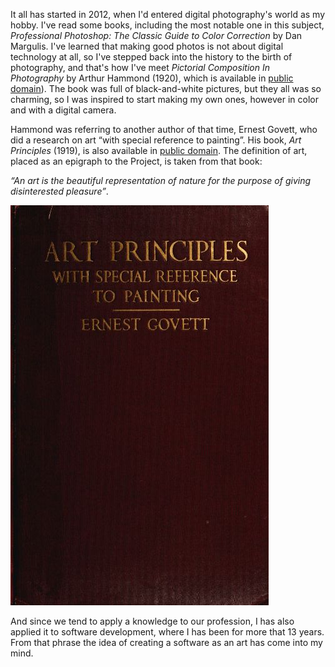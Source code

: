 It all has started in 2012, when I'd entered digital photography's world as my hobby. I've read some books, including the most notable one in this subject, _Professional Photoshop: The Classic Guide to Color Correction_ by Dan Margulis. I've learned that making good photos is not about digital technology at all, so I've stepped back into the history to the birth of photography, and that's how I've meet _Pictorial Composition In Photography_ by Arthur Hammond (1920), which is available in [public domain](https://archive.org/details/pictorialcomposi005829mbp)). The book was full of black-and-white pictures, but they all was so charming, so I was inspired to start making my own ones, however in color and with a digital camera.

Hammond was referring to another author of that time, Ernest Govett, who did a research on art “with special reference to painting”. His book, _Art Principles_ (1919), is also available in [public domain](http://www.gutenberg.org/files/36427/36427-h/36427-h.htm). The definition of art, placed as an epigraph to the Project, is taken from that book:

_“An art is the beautiful representation of nature for the purpose of giving disinterested pleasure”_.

![Art Principles Cover](../project_images/art_principles_cover.jpg?raw=true)

And since we tend to apply a knowledge to our profession, I has also applied it to software development, where I has been for more that 13 years. From that phrase the idea of creating a software as an art has come into my mind.
